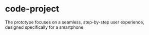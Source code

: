 # code-project
The prototype focuses on a seamless, step-by-step user experience, designed specifically for a smartphone
